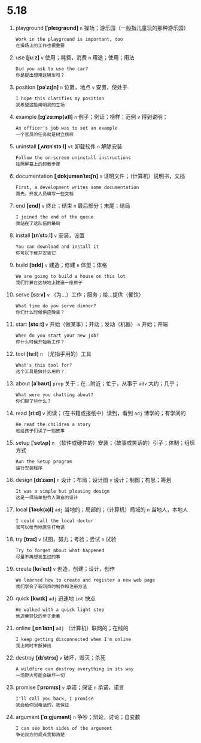 # 5.18

1. playground **[ˈpleɪɡraʊnd]** `n` 操场；游乐园（一般指儿童玩的那种游乐园）

   ```
   Work in the playground is important, too
   在操场上的工作也很重要
   ```

2. use **[juːz]** `v` 使用；耗费，消费 `n` 用途；使用；用法

   ```
   Did you ask to use the car?
   你是提出想用这辆车吗？
   ```

3. position **[pəˈzɪʃn]** `n` 位置，地点 `v` 安置，使处于

   ```
   I hope this clarifies my position
   我希望这能阐明我的立场
   ```

4. example **[ɪɡˈzɑːmp(ə)l]** `n` 例子；例证；榜样；范例 `v` 得到说明；

   ```
   An officer's job was to set an example
   一个官员的任务就是树立榜样
   ```

5. uninstall **[ˌʌnɪnˈstɔːl]** `vt` 卸载软件 `n` 解除安装

   ```
   Follow the on-screen uninstall instructions
   按照屏幕上的卸载步骤
   ```

6. documentation **[ˌdɒkjumenˈteɪʃn]** `n` 证明文件；（计算机）说明书，文档

   ```
   First, a development writes some documentation
   首先，开发人员编写一些文档
   ```

7. end **[end]** `v` 终止；结束 `n` 最后部分；末尾；结局

   ```
   I joined the end of the queue
   我站在了这队伍的最后
   ```

8. install **[ɪnˈstɔːl]** `v` 安装，设置

   ```
   You can download and install it
   你可以下载并安装它
   ```

9. build **[bɪld]** `v` 建造；修建 `n` 体型；体格

   ```
   We are going to build a house on this lot
   我们打算在这块地上建造一座房子
   ```

10. serve **[sɜːv]** `v` （为...）工作；服务；给...提供（餐饮）

    ```
    What time do you serve dinner?
    你们什么时候供应晚餐？
    ```

11. start **[stɑːt]** `v` 开始（做某事）；开动；发动（机器） `n` 开始；开端

    ```
    When do you start your new job?
    你什么时候开始新工作？
    ```

12. tool **[tuːl]** `n` （尤指手用的）工具

    ```
    What's this tool for?
    这个工具是做什么用的？
    ```

13. about **[əˈbaʊt]** `prep` 关于；在...附近；忙于，从事于 `adv` 大约；几乎；

    ```
    What were you chatting about?
    你们聊了些什么？
    ```

14. read **[riːd]** `v` 阅读；（在书籍或报纸中）读到，看到 `adj` 博学的；有学问的

    ```
    He read the children a story
    他给孩子们读了一则故事
    ```

15. setup **[ˈsetʌp]** `n` （软件或硬件的）安装；（故事或笑话的）引子；体制；组织方式

    ```
    Run the Setup program
    运行安装程序
    ```

16. design **[dɪˈzaɪn]** `n` 设计；布局；设计图 `v` 设计；制图；构思；筹划

    ```
    It was a simple but pleasing design
    这是一项简单但令人满意的设计
    ```

17. local **[ˈləʊk(ə)l]** `adj` 当地的；局部的；（计算机）局域的 `n` 当地人，本地人

    ```
    I could call the local doctor
    我可以给当地医生打电话
    ```

18. try **[traɪ]** `v` 试图，努力；考验；尝试 `n` 试验

    ```
    Try to forget about what happened
    尽量不再想发生过的事
    ```

19. create **[kriˈeɪt]** `v` 创造，创建；设计，创作

    ```
    We learned how to create and register a new web page
    我们学会了新网页的制作和注册方法
    ```

20. quick **[kwɪk]** `adj` 迅速地 `int` 快点

    ```
    He walked with a quick light step
    他迈着轻快的步子走着
    ```

21. online **[ˌɒnˈlaɪn]** `adj` （计算机）联网的；在线的

    ```
    I keep getting disconnected when I'm online
    我上网时不断掉线
    ```

22. destroy **[dɪˈstrɔɪ]** `v` 破坏，毁灭；杀死

    ```
    A wildfire can destroy everything in its way
    一场野火可能会破坏一切
    ```

23. promise **[ˈprɒmɪs]** `v` 承诺；保证 `n` 承诺，诺言

    ```
    I'll call you back, I promise
    我会给你回电话的，我保证
    ```

24. argument **[ˈɑːɡjumənt]** `n` 争吵；辩论，讨论；自变数
    ```
    I can see both sides of the argument
    争论双方的观点我都清楚
    ```
